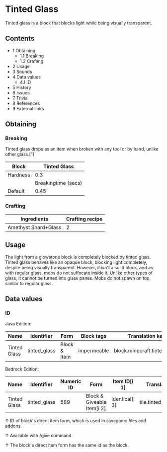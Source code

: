 # Tinted Glass
Tinted glass is a block that blocks light while being visually transparent.

## Contents
- 1 Obtaining
	- 1.1 Breaking
	- 1.2 Crafting
- 2 Usage
- 3 Sounds
- 4 Data values
	- 4.1 ID
- 5 History
- 6 Issues
- 7 Trivia
- 8 References
- 9 External links

## Obtaining
### Breaking
Tinted glass drops as an item when broken with any tool or by hand, unlike other glass.[1]

| Block    | Tinted Glass        |
|----------|---------------------|
| Hardness | 0.3                 |
|          | Breakingtime (secs) |
| Default  | 0.45                |

### Crafting
| Ingredients          | Crafting recipe |
|----------------------|-----------------|
| Amethyst Shard+Glass | 2               |

## Usage
The light from a glowstone block is completely blocked by tinted glass.
Tinted glass behaves like an opaque block, blocking light completely, despite being visually transparent. However, it isn't a solid block, and as with regular glass, mobs do not suffocate inside it. Unlike other types of glass, it cannot be turned into glass panes. Mobs do not spawn on top, similar to regular glass.

## Data values
### ID
Java Edition:

| Name         | Identifier   | Form         | Block tags  | Translation key              |
|--------------|--------------|--------------|-------------|------------------------------|
| Tinted Glass | tinted_glass | Block & Item | impermeable | block.minecraft.tinted_glass |

Bedrock Edition:

| Name         | Identifier   | Numeric ID | Form                       | Item ID[i 1]   | Translation key        |
|--------------|--------------|------------|----------------------------|----------------|------------------------|
| Tinted Glass | tinted_glass | 589        | Block & Giveable Item[i 2] | Identical[i 3] | tile.tinted_glass.name |


↑ ID of block's direct item form, which is used in savegame files and addons.

↑ Available with /give command.

↑ The block's direct item form has the same id as the block.



